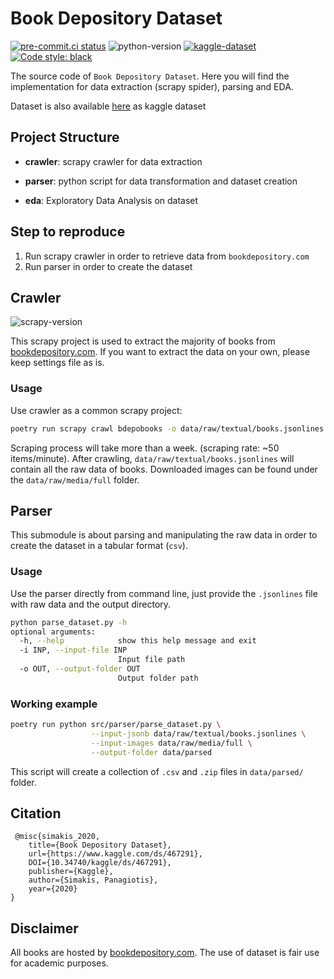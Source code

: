# Book Depository Dataset
[![pre-commit.ci status](https://results.pre-commit.ci/badge/github/sp1thas/book-depository-dataset/master.svg)](https://results.pre-commit.ci/latest/github/sp1thas/book-depository-dataset/master)
![python-version](https://img.shields.io/badge/python-3.9-blue)
[![kaggle-dataset](https://img.shields.io/badge/KAGGLE_DATASET-20beff)](https://www.kaggle.com/sp1thas/book-depository-dataset/)
[![Code style: black](https://img.shields.io/badge/code%20style-black-000000.svg)](https://github.com/psf/black)

The source code of `Book Depository Dataset`. Here you will find the implementation for data extraction (scrapy spider), parsing and EDA.

Dataset is also available [here](https://www.kaggle.com/sp1thas/book-depository-dataset/) as kaggle dataset

## Project Structure

 * **crawler**: scrapy crawler for data extraction

 * **parser**: python script for data transformation and dataset creation

 * **eda**: Exploratory Data Analysis on dataset

## Step to reproduce
 1. Run scrapy crawler in order to retrieve data from `bookdepository.com`
 2. Run parser in order to create the dataset

## Crawler

![scrapy-version](https://img.shields.io/badge/Scrapy-1.8.0%2B-green)

This scrapy project is used to extract the majority of books from [bookdepository.com](https://bookdepository.com). If you want to extract the data on your own, please keep settings file as is.

### Usage
Use crawler as a common scrapy project:
```bash
poetry run scrapy crawl bdepobooks -o data/raw/textual/books.jsonlines
```

Scraping process will take more than a week. (scraping rate: ~50 items/minute). After crawling,
`data/raw/textual/books.jsonlines` will contain all the raw data of books. Downloaded images can be found under the
`data/raw/media/full` folder.

## Parser

This submodule is about parsing and manipulating the raw data in order to create the dataset in a tabular format (`csv`).

### Usage

Use the parser directly from command line, just provide the `.jsonlines` file with raw data and the output directory.

```bash
python parse_dataset.py -h
optional arguments:
  -h, --help            show this help message and exit
  -i INP, --input-file INP
                        Input file path
  -o OUT, --output-folder OUT
                        Output folder path
```

### Working example
```bash
poetry run python src/parser/parse_dataset.py \
                  --input-jsonb data/raw/textual/books.jsonlines \
                  --input-images data/raw/media/full \
                  --output-folder data/parsed
```

This script will create a collection of `.csv` and `.zip` files in `data/parsed/` folder.


## Citation
```
 @misc{simakis_2020,
	title={Book Depository Dataset},
	url={https://www.kaggle.com/ds/467291},
	DOI={10.34740/kaggle/ds/467291},
	publisher={Kaggle},
	author={Simakis, Panagiotis},
	year={2020}
}
```

## Disclaimer

All books are hosted by [bookdepository.com](https://bookdepository.com). The use of dataset is fair use for academic purposes.
